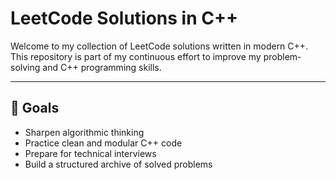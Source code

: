 # LeetCode Solutions in C++

Welcome to my collection of LeetCode solutions written in modern C++. This repository is part of my continuous effort to improve my problem-solving and C++ programming skills.

---

## 🧠 Goals

- Sharpen algorithmic thinking
- Practice clean and modular C++ code
- Prepare for technical interviews
- Build a structured archive of solved problems